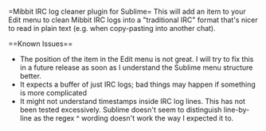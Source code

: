 =Mibbit IRC log cleaner plugin for Sublime=
This will add an item to your Edit menu to clean Mibbit IRC logs into a "traditional IRC" format that's nicer to read in plain text (e.g. when copy-pasting into another chat).

==Known Issues==
* The position of the item in the Edit menu is not great. I will try to fix this in a future release as soon as I understand the Sublime menu structure better.
* It expects a buffer of just IRC logs; bad things may happen if something is more complicated
* It might not understand timestamps inside IRC log lines. This has not been tested excessively. Sublime doesn't seem to distinguish line-by-line as the regex ^ wording doesn't work the way I expected it to.